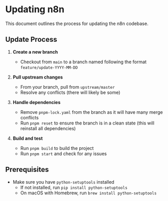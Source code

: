 # Updating n8n

This document outlines the process for updating the n8n codebase.

## Update Process

1. **Create a new branch**
   - Checkout from `main` to a branch named following the format `feature/update-YYYY-MM-DD`

2. **Pull upstream changes**
   - From your branch, pull from `upstream/master`
   - Resolve any conflicts (there will likely be some)

3. **Handle dependencies**
   - Remove `pnpm-lock.yaml` from the branch as it will have many merge conflicts
   - Run `pnpm reset` to ensure the branch is in a clean state (this will reinstall all dependencies)

4. **Build and test**
   - Run `pnpm build` to build the project
   - Run `pnpm start` and check for any issues

## Prerequisites

- Make sure you have `python-setuptools` installed
  - If not installed, run `pip install python-setuptools`
  - On macOS with Homebrew, run `brew install python-setuptools`
